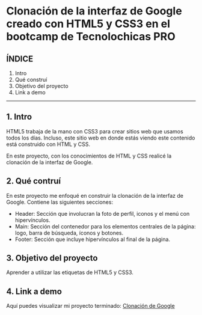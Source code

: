 # Clonación de la interfaz de Google creado con HTML5 y CSS3 en el bootcamp de Tecnolochicas PRO


## ÍNDICE

1. Intro
2. Qué construí
3. Objetivo del proyecto
4. Link a demo

****

## 1. Intro
HTML5 trabaja de la mano con CSS3 para crear sitios web que usamos todos los días. 
Incluso, este sitio web en donde estás viendo este contenido está construido con HTML y CSS.

En este proyecto, con los conocimientos de HTML y CSS realicé la clonación de la interfaz de Google.

## 2. Qué contruí

En este proyecto me enfoqué en construir la clonación de la interfaz de Google.
Contiene las siguientes secciones:

* Header: Sección que involucran la foto de perfil, iconos y el menú con hipervínculos.
* Main: Sección del contenedor para los elementos centrales de la página: logo, barra de búsqueda, íconos y botones.
* Footer: Sección que incluye hipervínculos al final de la página.

## 3. Objetivo del proyecto

Aprender a utilizar las etiquetas de HTML5 y CSS3.

## 4. Link a demo 
 Aquí puedes visualizar mi proyecto terminado: [Clonación de Google](#)



